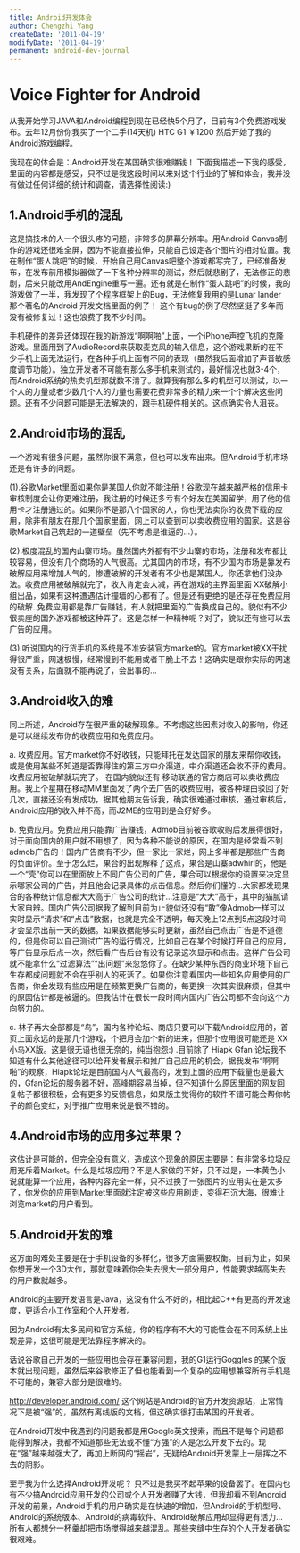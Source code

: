 ```yaml
---
title: Android开发体会
author: Chengzhi Yang
createDate: '2011-04-19'
modifyDate: '2011-04-19'
permanent: android-dev-journal
---
```


# Voice Fighter for Android

从我开始学习JAVA和Android编程到现在已经快5个月了，目前有3个免费游戏发布。去年12月份你我买了一个二手(14天机) HTC G1 ￥1200 然后开始了我的Android游戏编程。

我现在的体会是：Android开发在某国确实很难赚钱！ 下面我描述一下我的感受，里面的内容都是感受，只不过是我这段时间以来对这个行业的了解和体会，我并没有做过任何详细的统计和调查，请选择性阅读:)

## 1.Android手机的混乱

这是搞技术的人一个很头疼的问题，非常多的屏幕分辨率。用Android Canvas制作的游戏还很难全屏，因为不能直接拉伸，只能自己设定各个图片的相对位置。我在制作“蛋人跳吧”的时候，开始自己用Canvas吧整个游戏都写完了，已经准备发布，在发布前用模拟器做了一下各种分辨率的测试，然后就悲剧了，无法修正的悲剧，后来只能改用AndEngine重写一遍。还有就是在制作“蛋人跳吧”的时候，我的游戏做了一半，我发现了个程序框架上的Bug，无法修复我用的是Lunar lander 那个著名的Android 开发文档里面的例子！ 这个有bug的例子尽然坚挺了多年而没有被修复过！这也浪费了我不少时间。

手机硬件的差异还体现在我的新游戏“啊啊啪”上面，一个iPhone声控飞机的克隆游戏。里面用到了AudioRecord来获取麦克风的输入信息，这个游戏果断的在不少手机上面无法运行，在各种手机上面有不同的表现（虽然我后面增加了声音敏感度调节功能）。独立开发者不可能有那么多手机来测试的，最好情况也就3-4个，而Android系统的热卖机型那就数不清了。就算我有那么多的机型可以测试，以一个人的力量或者少数几个人的力量也需要花费非常多的精力来一个个解决这些问题。还有不少问题可能是无法解决的，跟手机硬件相关的。这点确实令人沮丧。

## 2.Android市场的混乱

一个游戏有很多问题，虽然你很不满意，但也可以发布出来。但Android手机市场还是有许多的问题。

(1).谷歌Market里面如果你是某国人你就不能注册！谷歌现在越来越严格的信用卡审核制度会让你更难注册，我注册的时候还多亏有个好友在美国留学，用了他的信用卡才注册通过的。如果你不是那八个国家的人，你也无法卖你的收费下载的应用，除非有朋友在那几个国家里面，网上可以查到可以卖收费应用的国家。这是谷歌Market自己筑起的一道壁垒（先不考虑是谁逼的…）。

(2).极度混乱的国内山寨市场。虽然国内外都有不少山寨的市场，注册和发布都比较容易，但没有几个商场的人气很高。尤其国内的市场，有不少国内市场是靠发布破解应用来增加人气的，惨遭破解的开发者有不少也是某国人，你还拿他们没办法。收费应用被破解就完了，收入肯定会大减，再在游戏的主界面里面 XX破解小组出品，如果有这种遭遇估计撞墙的心都有了。但是还有更绝的是还存在免费应用的破解..免费应用都是靠广告赚钱，有人就把里面的广告换成自己的。貌似有不少很卖座的国外游戏都被这种弄了。这是怎样一种精神呢？对了，貌似还有些可以去广告的应用。

(3).听说国内的行货手机的系统是不准安装官方market的。官方market被XX干扰得很严重，网速极慢，经常慢到不能用或者干脆上不去！这确实是跟你实际的网速没有关系，后面就不能再说了，会出事的…


## 3.Android收入的难

同上所述，Android存在很严重的破解现象。不考虑这些因素对收入的影响，你还是可以继续发布你的收费应用和免费应用。

a. 收费应用。官方market你不好收钱，只能拜托在发达国家的朋友来帮你收钱，或是使用某些不知道是否靠得住的第三方中介渠道，中介渠道还会收不菲的费用。收费应用被破解就玩完了。
在国内貌似还有 移动联通的官方商店可以卖收费应用。我上个星期在移动MM里面发了两个去广告的收费应用，被各种理由驳回了好几次，直接还没有发成功，据其他朋友告诉我，确实很难通过审核，通过审核后，Android应用的收入并不高，而J2ME的应用到是会好好多。

b. 免费应用。免费应用只能靠广告赚钱，Admob目前被谷歌收购后发展得很好，对于面向国内的用户就不用想了，因为各种不能说的原因，在国内是经常看不到admob广告的！国内广告商有不少，但一家比一家烂，网上多半都是那些广告商的负面评价。至于怎么烂，果合的出现解释了这点，果合是山寨adwhirl的，他是一个“壳”你可以在里面放上不同广告公司的广告，果合可以根据你的设置来决定显示哪家公司的广告，并且他会记录具体的点击信息。然后你们懂的…大家都发现果合的各种统计信息都大大高于广告公司的统计…注意是“大大”高于，其中的猫腻请大家自辨。国内广告公司据我了解到目前为止貌似还没有“敢”像Admob一样可以实时显示“请求”和“点击”数据，也就是完全不透明，每天晚上12点到5点这段时间才会显示出前一天的数据。如果数据能够实时更新，虽然自己点击广告是不道德的，但是你可以自己测试广告的运行情况，比如自己在某个时候打开自己的应用，等广告显示后点一次，然后看广告后台有没有记录这次显示和点击。这样广告公司就不能拿什么“过滤算法”“出问题”来忽悠你了。在缺少某种东西的商业环境下自己生存都成问题就不会在乎别人的死活了。如果你注意看国内一些知名应用使用的广告商，你会发现有些应用是在频繁更换广告商的，每更换一次其实很麻烦，但其中的原因估计都是被逼的。但我估计在很长一段时间内国内广告公司都不会向这个方向努力的。

c. 林子再大全部都是“鸟”，国内各种论坛、商店只要可以下载Android应用的，首页上面永远的是那几个游戏，个把月会加个新的进来，但那个应用很可能还是 XX小鸟XX版。这是很无语也很无奈的，纯当抱怨:) .目前除了 Hiapk Gfan 论坛我不知道有什么其他途径可以给开发者展示和推广自己应用的机会。据我发布“啊啊啪”的观察，Hiapk论坛是目前国内人气最高的，发到上面的应用下载量也是最大的，Gfan论坛的服务器不好，高峰期容易当掉，但不知道什么原因里面的网友回复帖子都很积极，会有更多的反馈信息，如果版主觉得你的软件不错可能会帮你帖子的颜色变红，对于推广应用来说是很不错的。


## 4.Android市场的应用多过苹果？

这估计是可能的，但完全没有意义，造成这个现象的原因主要是：有非常多垃圾应用充斥着Market。什么是垃圾应用？不是人家做的不好，只不过是，一本黄色小说就能算一个应用，各种内容完全一样，只不过换了一张图片的应用实在是太多了，你发你的应用到Market里面就注定被这些应用刷走，变得石沉大海，很难让浏览market的用户看到。


## 5.Android开发的难

这方面的难处主要是在于手机设备的多样化，很多方面需要权衡。目前为止，如果你想开发一个3D大作，那就意味着你会失去很大一部分用户，性能要求越高失去的用户数就越多。

Android的主要开发语言是Java，这没有什么不好的，相比起C++有更高的开发速度，更适合小工作室和个人开发者。

因为Android有太多民间和官方系统，你的程序有不大的可能性会在不同系统上出现差异，这很可能是无法靠程序解决的。

话说谷歌自己开发的一些应用也会存在兼容问题，我的G1运行Goggles 的某个版本就出现问题，虽然后来谷歌修正了但也能看到一个复杂的应用想兼容所有手机是不可能的，兼容大部分是很难的。

http://developer.android.com/ 这个网站是Android的官方开发资源站，正常情况下是被“强”的，虽然有离线版的文档，但这确实很打击某国的开发者。

在Android开发中我遇到的问题我都是用Google英文搜索，而且不是每个问题都能得到解决，我都不知道那些无法或不懂“方强”的人是怎么开发下去的。现在“强”越来越强大了，再加上断网的“摇岩”，无疑给Android开发蒙上一层挥之不去的阴影。

至于我为什么选择Android开发呢？ 只不过是我买不起苹果的设备罢了。在国内也有不少搞Android应用开发的公司或个人开发者赚了大钱，但我却看不到Android开发的前景，Android手机的用户确实是在快速的增加，但Android的手机型号、Android的系统版本、Android的病毒软件、Android破解应用却显得更有活力… 所有人都想分一杯羹却把市场搅得越来越混乱。那些夹缝中生存的个人开发者确实很艰难。
